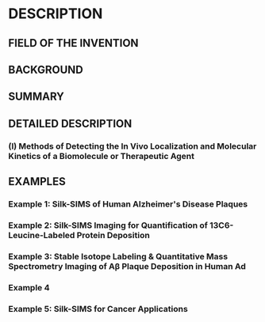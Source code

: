 # DESCRIPTION

## FIELD OF THE INVENTION

## BACKGROUND

## SUMMARY

## DETAILED DESCRIPTION

### (I) Methods of Detecting the In Vivo Localization and Molecular Kinetics of a Biomolecule or Therapeutic Agent

## EXAMPLES

### Example 1: Silk-SIMS of Human Alzheimer's Disease Plaques

### Example 2: Silk-SIMS Imaging for Quantification of 13C6-Leucine-Labeled Protein Deposition

### Example 3: Stable Isotope Labeling & Quantitative Mass Spectrometry Imaging of Aβ Plaque Deposition in Human Ad

### Example 4

### Example 5: Silk-SIMS for Cancer Applications

